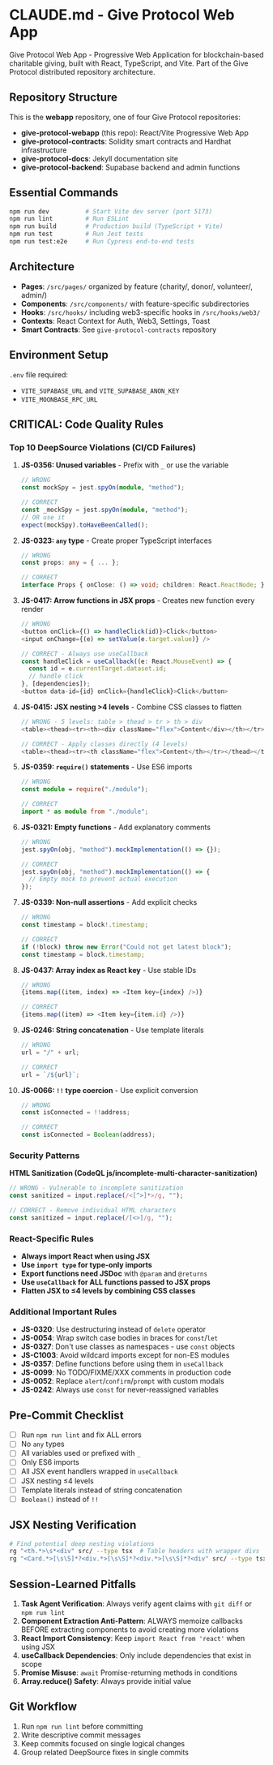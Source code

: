 # CLAUDE.md - Give Protocol Web App

Give Protocol Web App - Progressive Web Application for blockchain-based charitable giving, built with React, TypeScript, and Vite. Part of the Give Protocol distributed repository architecture.

## Repository Structure

This is the **webapp** repository, one of four Give Protocol repositories:

- **give-protocol-webapp** (this repo): React/Vite Progressive Web App
- **give-protocol-contracts**: Solidity smart contracts and Hardhat infrastructure
- **give-protocol-docs**: Jekyll documentation site
- **give-protocol-backend**: Supabase backend and admin functions

## Essential Commands

```bash
npm run dev          # Start Vite dev server (port 5173)
npm run lint         # Run ESLint
npm run build        # Production build (TypeScript + Vite)
npm run test         # Run Jest tests
npm run test:e2e     # Run Cypress end-to-end tests
```

## Architecture

- **Pages**: `/src/pages/` organized by feature (charity/, donor/, volunteer/, admin/)
- **Components**: `/src/components/` with feature-specific subdirectories
- **Hooks**: `/src/hooks/` including web3-specific hooks in `/src/hooks/web3/`
- **Contexts**: React Context for Auth, Web3, Settings, Toast
- **Smart Contracts**: See `give-protocol-contracts` repository

## Environment Setup

`.env` file required:

- `VITE_SUPABASE_URL` and `VITE_SUPABASE_ANON_KEY`
- `VITE_MOONBASE_RPC_URL`

## CRITICAL: Code Quality Rules

### Top 10 DeepSource Violations (CI/CD Failures)

1. **JS-0356: Unused variables** - Prefix with `_` or use the variable

   ```typescript
   // WRONG
   const mockSpy = jest.spyOn(module, "method");

   // CORRECT
   const _mockSpy = jest.spyOn(module, "method");
   // OR use it
   expect(mockSpy).toHaveBeenCalled();
   ```

2. **JS-0323: `any` type** - Create proper TypeScript interfaces

   ```typescript
   // WRONG
   const props: any = { ... };

   // CORRECT
   interface Props { onClose: () => void; children: React.ReactNode; }
   ```

3. **JS-0417: Arrow functions in JSX props** - Creates new function every render

   ```typescript
   // WRONG
   <button onClick={() => handleClick(id)}>Click</button>
   <input onChange={(e) => setValue(e.target.value)} />

   // CORRECT - Always use useCallback
   const handleClick = useCallback((e: React.MouseEvent) => {
     const id = e.currentTarget.dataset.id;
     // handle click
   }, [dependencies]);
   <button data-id={id} onClick={handleClick}>Click</button>
   ```

4. **JS-0415: JSX nesting >4 levels** - Combine CSS classes to flatten

   ```typescript
   // WRONG - 5 levels: table > thead > tr > th > div
   <table><thead><tr><th><div className="flex">Content</div></th></tr></thead></table>

   // CORRECT - Apply classes directly (4 levels)
   <table><thead><tr><th className="flex">Content</th></tr></thead></table>
   ```

5. **JS-0359: `require()` statements** - Use ES6 imports

   ```typescript
   // WRONG
   const module = require("./module");

   // CORRECT
   import * as module from "./module";
   ```

6. **JS-0321: Empty functions** - Add explanatory comments

   ```typescript
   // WRONG
   jest.spyOn(obj, "method").mockImplementation(() => {});

   // CORRECT
   jest.spyOn(obj, "method").mockImplementation(() => {
     // Empty mock to prevent actual execution
   });
   ```

7. **JS-0339: Non-null assertions** - Add explicit checks

   ```typescript
   // WRONG
   const timestamp = block!.timestamp;

   // CORRECT
   if (!block) throw new Error("Could not get latest block");
   const timestamp = block.timestamp;
   ```

8. **JS-0437: Array index as React key** - Use stable IDs

   ```typescript
   // WRONG
   {items.map((item, index) => <Item key={index} />)}

   // CORRECT
   {items.map((item) => <Item key={item.id} />)}
   ```

9. **JS-0246: String concatenation** - Use template literals

   ```typescript
   // WRONG
   url = "/" + url;

   // CORRECT
   url = `/${url}`;
   ```

10. **JS-0066: `!!` type coercion** - Use explicit conversion

    ```typescript
    // WRONG
    const isConnected = !!address;

    // CORRECT
    const isConnected = Boolean(address);
    ```

### Security Patterns

**HTML Sanitization (CodeQL js/incomplete-multi-character-sanitization)**

```typescript
// WRONG - Vulnerable to incomplete sanitization
const sanitized = input.replace(/<[^>]*>/g, "");

// CORRECT - Remove individual HTML characters
const sanitized = input.replace(/[<>]/g, "");
```

### React-Specific Rules

- **Always import React when using JSX**
- **Use `import type` for type-only imports**
- **Export functions need JSDoc** with `@param` and `@returns`
- **Use `useCallback` for ALL functions passed to JSX props**
- **Flatten JSX to ≤4 levels by combining CSS classes**

### Additional Important Rules

- **JS-0320**: Use destructuring instead of `delete` operator
- **JS-0054**: Wrap switch case bodies in braces for `const`/`let`
- **JS-0327**: Don't use classes as namespaces - use `const` objects
- **JS-C1003**: Avoid wildcard imports except for non-ES modules
- **JS-0357**: Define functions before using them in `useCallback`
- **JS-0099**: No TODO/FIXME/XXX comments in production code
- **JS-0052**: Replace `alert`/`confirm`/`prompt` with custom modals
- **JS-0242**: Always use `const` for never-reassigned variables

## Pre-Commit Checklist

- [ ] Run `npm run lint` and fix ALL errors
- [ ] No `any` types
- [ ] All variables used or prefixed with `_`
- [ ] Only ES6 imports
- [ ] All JSX event handlers wrapped in `useCallback`
- [ ] JSX nesting ≤4 levels
- [ ] Template literals instead of string concatenation
- [ ] `Boolean()` instead of `!!`

## JSX Nesting Verification

```bash
# Find potential deep nesting violations
rg "<th.*>\s*<div" src/ --type tsx  # Table headers with wrapper divs
rg "<Card.*>[\s\S]*?<div.*>[\s\S]*?<div.*>[\s\S]*?<div" src/ --type tsx  # Deep card nesting
```

## Session-Learned Pitfalls

1. **Task Agent Verification**: Always verify agent claims with `git diff` or `npm run lint`
2. **Component Extraction Anti-Pattern**: ALWAYS memoize callbacks BEFORE extracting components to avoid creating more violations
3. **React Import Consistency**: Keep `import React from 'react'` when using JSX
4. **useCallback Dependencies**: Only include dependencies that exist in scope
5. **Promise Misuse**: `await` Promise-returning methods in conditions
6. **Array.reduce() Safety**: Always provide initial value

## Git Workflow

1. Run `npm run lint` before committing
2. Write descriptive commit messages
3. Keep commits focused on single logical changes
4. Group related DeepSource fixes in single commits
